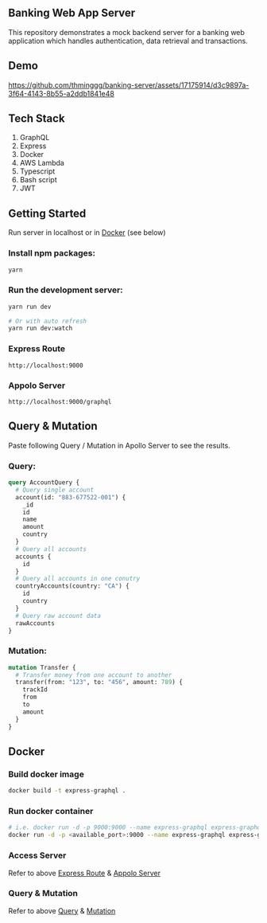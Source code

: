 ## Banking Web App Server

This repository demonstrates a mock backend server for a banking web application which handles authentication, data retrieval and transactions.

## Demo
https://github.com/thminggg/banking-server/assets/17175914/d3c9897a-3f64-4143-8b55-a2ddb1841e48

## Tech Stack

1. GraphQL
2. Express
3. Docker
4. AWS Lambda
5. Typescript
6. Bash script
7. JWT

## Getting Started

Run server in localhost or in [Docker](#docker) (see below)

### Install npm packages:

```bash
yarn
```

### Run the development server:

```bash
yarn run dev

# Or with auto refresh
yarn run dev:watch
```

### Express Route

```
http://localhost:9000
```

### Appolo Server

```
http://localhost:9000/graphql
```

## Query & Mutation

Paste following Query / Mutation in Apollo Server to see the results.

### Query:

```GraphQL
query AccountQuery {
  # Query single account
  account(id: "883-677522-001") {
    _id
    id
    name
    amount
    country
  }
  # Query all accounts
  accounts {
    id
  }
  # Query all accounts in one conutry
  countryAccounts(country: "CA") {
    id
    country
  }
  # Query raw account data
  rawAccounts
}
```

### Mutation:

```GraphQL
mutation Transfer {
  # Transfer money from one account to another
  transfer(from: "123", to: "456", amount: 789) {
    trackId
    from
    to
    amount
  }
}
```

## Docker

### Build docker image

```bash
docker build -t express-graphql .
```

### Run docker container

```bash
# i.e. docker run -d -p 9000:9000 --name express-graphql express-graphql
docker run -d -p <available_port>:9000 --name express-graphql express-graphql
```

### Access Server

Refer to above [Express Route](#express-route) & [Appolo Server](#appolo-server)

### Query & Mutation

Refer to above [Query](#query) & [Mutation](#mutation)
